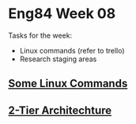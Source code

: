 # Eng84 Week 08
Tasks for the week:
- Linux commands (refer to trello)
- Research staging areas


## [Some Linux Commands](linux_commands.md)
## [2-Tier Architechture](2tier_architechture_aws.md)